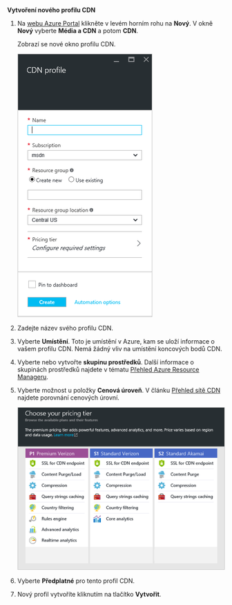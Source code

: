 **Vytvoření nového profilu CDN**

1. Na [webu Azure Portal](https://portal.azure.com) klikněte v levém horním rohu na **Nový**.  V okně **Nový** vyberte **Média a CDN** a potom **CDN**.
   
    Zobrazí se nové okno profilu CDN.
   
    ![Nový profil CDN](./media/cdn-create-profile/new-cdn-profile-include.png)
2. Zadejte název svého profilu CDN.
3. Vyberte **Umístění**.  Toto je umístění v Azure, kam se uloží informace o vašem profilu CDN.  Nemá žádný vliv na umístění koncových bodů CDN.
4. Vyberte nebo vytvořte **skupinu prostředků**.  Další informace o skupinách prostředků najdete v tématu [Přehled Azure Resource Manageru](../articles/azure-resource-manager/resource-group-overview.md#resource-groups).
5. Vyberte možnost u položky **Cenová úroveň**.  V článku [Přehled sítě CDN](../articles/cdn/cdn-overview.md#azure-cdn-features) najdete porovnání cenových úrovní.
   
    ![Výběr cenové úrovně CDN](./media/cdn-create-profile/cdn-choose-sku-include.png)
6. Vyberte **Předplatné** pro tento profil CDN.
7. Nový profil vytvoříte kliknutím na tlačítko **Vytvořit**. 



<!--HONumber=Nov16_HO2-->


